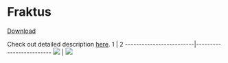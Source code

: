 # Fraktus
[Download](https://play.google.com/store/apps/details?id=app.rootstock)

Check out detailed description [here](https://dievskiy.github.io/fraktus).
1 | 2
-------------------------|-------------------------
![](https://imgur.com/D571OaA.png)   |  ![](https://imgur.com/Uautk80.png)
